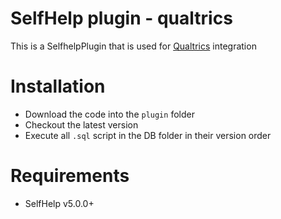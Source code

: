 # SelfHelp plugin - qualtrics

This is a SelfhelpPlugin that is used for [Qualtrics](https://www.qualtrics.com) integration


# Installation

 - Download the code into the `plugin` folder
 - Checkout the latest version 
 - Execute all `.sql` script in the DB folder in their version order

# Requirements

 - SelfHelp v5.0.0+
